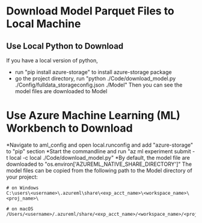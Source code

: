 # Download Model Parquet Files to Local Machine

## Use Local Python to Download
If you have a local version of python,
* run "pip install azure-storage" to install azure-storage package
* go the project directory,  run "python ./Code/download_model.py ./Config/fulldata_storageconfig.json ./Model"
Then you can see the model files are downloaded to Model
# Use Azure Machine Learning (ML) Workbench to Download


*Navigate to aml_config and open local.runconfig and add "azure-storage" to "pip" section
*Start the commandline and run "az ml experiment submit -t local -c local ./Code/download_model.py"
*By default, the model file are downloaded to "os.environ['AZUREML_NATIVE_SHARE_DIRECTORY']"
The model files can be copied from the following path to the Model directory of your project:

    # on Windows
    C:\users\<username>\.azureml\share\<exp_acct_name>\<workspace_name>\<proj_name>\

    # on macOS
    /Users/<username>/.azureml/share/<exp_acct_name>/<workspace_name>/<proj_name>/